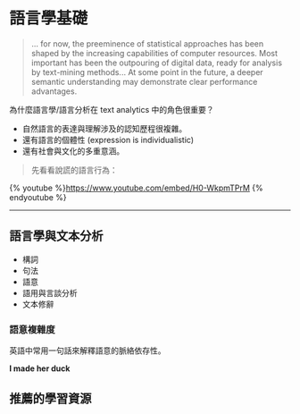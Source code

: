 # 語言學基礎

> ... for now, the preeminence of statistical approaches has been shaped by the increasing capabilities of computer resources. Most important has been the outpouring of digital data, ready for analysis by text-mining methods... At some point in the future, a deeper semantic understanding may demonstrate clear performance advantages.


為什麼語言學/語言分析在 text analytics 中的角色很重要？

- 自然語言的表達與理解涉及的認知歷程很複雜。
- 還有語言的個體性 (expression is individualistic)
- 還有社會與文化的多重意涵。

> 先看看說謊的語言行為：

{% youtube %}https://www.youtube.com/embed/H0-WkpmTPrM {% endyoutube %}


---
## 語言學與文本分析

- 構詞
- 句法
- 語意
- 語用與言談分析
- 文本修辭



### 語意複雜度

英語中常用一句話來解釋語意的脈絡依存性。

**I made her duck**






## 推薦的學習資源





